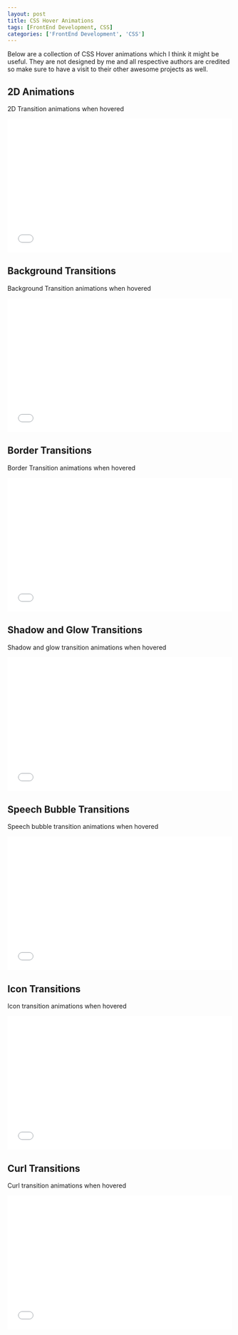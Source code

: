 ```yaml
---
layout: post
title: CSS Hover Animations
tags: [FrontEnd Development, CSS]
categories: ['FrontEnd Development', 'CSS'] 
---
```



Below are a collection of CSS Hover animations which I think it might be useful. They are not designed by me
and all respective authors are credited so make sure to have a visit to their other awesome projects
as well.

## 2D Animations

2D Transition animations when hovered
<iframe width="100%" height="300" src="//jsfiddle.net/mbuda03/xeuuajzp/1/embedded/result,css,html/dark/" allowfullscreen="allowfullscreen" frameborder="0"></iframe>




## Background Transitions

Background Transition animations when hovered
<iframe width="100%" height="300" src="//jsfiddle.net/mbuda03/wa3m11rt/5/embedded/result,css,html/dark/" allowfullscreen="allowfullscreen" frameborder="0"></iframe>



## Border Transitions

Border Transition animations when hovered
<iframe width="100%" height="300" src="//jsfiddle.net/mbuda03/q4sLor17/2/embedded/result,css,html/dark/" allowfullscreen="allowfullscreen" frameborder="0"></iframe>



## Shadow and Glow Transitions

Shadow and glow transition animations when hovered
<iframe width="100%" height="300" src="//jsfiddle.net/mbuda03/1885men6/1/embedded/result,css,html/" allowfullscreen="allowfullscreen" frameborder="0"></iframe>


## Speech Bubble Transitions
Speech bubble transition animations when hovered
<iframe width="100%" height="300" src="//jsfiddle.net/mbuda03/o6vLqrw7/1/embedded/result,css,html/dark/" allowfullscreen="allowfullscreen" frameborder="0"></iframe>


## Icon Transitions
Icon transition animations when hovered
<iframe width="100%" height="300" src="//jsfiddle.net/mbuda03/o78dgLnn/embedded/result,css,html/dark/" allowfullscreen="allowfullscreen" frameborder="0"></iframe>

## Curl Transitions
Curl transition animations when hovered
<iframe width="100%" height="300" src="//jsfiddle.net/mbuda03/035ojdfx/embedded/result,css,html/dark/" allowfullscreen="allowfullscreen" frameborder="0"></iframe>

